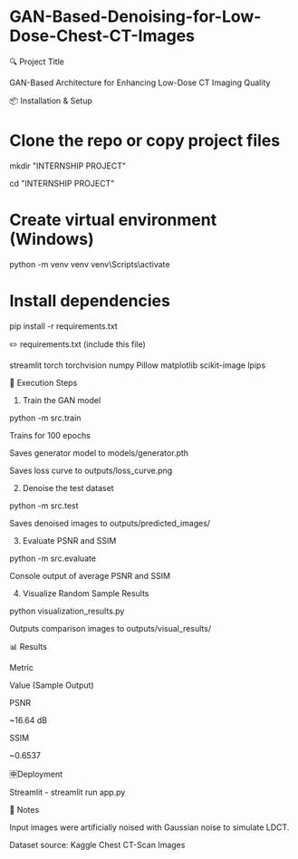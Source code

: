 # GAN-Based-Denoising-for-Low-Dose-Chest-CT-Images
🔍 Project Title

GAN-Based Architecture for Enhancing Low-Dose CT Imaging Quality


📦 Installation & Setup

# Clone the repo or copy project files
mkdir "INTERNSHIP PROJECT"

cd "INTERNSHIP PROJECT"

# Create virtual environment (Windows)
python -m venv venv
venv\Scripts\activate

# Install dependencies
pip install -r requirements.txt

✏️ requirements.txt (include this file)

streamlit
torch
torchvision
numpy
Pillow
matplotlib
scikit-image
lpips


🚀 Execution Steps

1. Train the GAN model

python -m src.train

Trains for 100 epochs

Saves generator model to models/generator.pth

Saves loss curve to outputs/loss_curve.png

2. Denoise the test dataset

python -m src.test

Saves denoised images to outputs/predicted_images/

3. Evaluate PSNR and SSIM

python -m src.evaluate

Console output of average PSNR and SSIM

4. Visualize Random Sample Results

python visualization_results.py

Outputs comparison images to outputs/visual_results/

📊 Results

Metric

Value (Sample Output)

PSNR

~16.64 dB

SSIM

~0.6537

🈸Deployment

Streamlit - streamlit run app.py

📌 Notes

Input images were artificially noised with Gaussian noise to simulate LDCT.

Dataset source: Kaggle Chest CT-Scan Images
